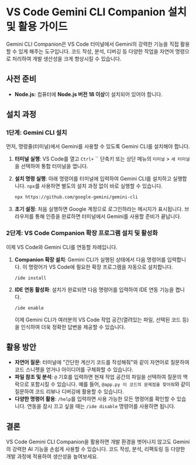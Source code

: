 # VS Code Gemini CLI Companion 설치 및 활용 가이드

Gemini CLI Companion은 VS Code 터미널에서 Gemini의 강력한 기능을 직접 활용할 수 있게 해주는 도구입니다. 코드 작성, 분석, 디버깅 등 다양한 작업을 자연어 명령으로 처리하여 개발 생산성을 크게 향상시킬 수 있습니다.

## 사전 준비

- **Node.js:** 컴퓨터에 **Node.js 버전 18 이상**이 설치되어 있어야 합니다.

## 설치 과정

### 1단계: Gemini CLI 설치

먼저, 명령줄(터미널)에서 Gemini를 사용할 수 있도록 Gemini CLI를 설치해야 합니다.

1.  **터미널 실행**: VS Code를 열고 `Ctrl+` 
 `` 단축키 또는 상단 메뉴의 `터미널` > `새 터미널`을 선택하여 통합 터미널을 엽니다.
2.  **설치 명령 실행**: 아래 명령어를 터미널에 입력하여 Gemini CLI를 설치하고 실행합니다. `npx`를 사용하면 별도의 설치 과정 없이 바로 실행할 수 있습니다.

    ```sh
    npx https://github.com/google-gemini/gemini-cli
    ```
3.  **초기 설정**: 처음 실행하면 Google 계정으로 로그인하라는 메시지가 표시됩니다. 브라우저를 통해 인증을 완료하면 터미널에서 Gemini를 사용할 준비가 끝납니다.

### 2단계: VS Code Companion 확장 프로그램 설치 및 활성화

이제 VS Code와 Gemini CLI를 연동할 차례입니다.

1.  **Companion 확장 설치**: Gemini CLI가 실행된 상태에서 다음 명령어를 입력합니다. 이 명령어가 VS Code에 필요한 확장 프로그램을 자동으로 설치합니다.

    ```
    /ide install
    ```
2.  **IDE 연동 활성화**: 설치가 완료되면 다음 명령어를 입력하여 IDE 연동 기능을 켭니다.

    ```
    /ide enable
    ```
    이제 Gemini CLI가 여러분의 VS Code 작업 공간(열려있는 파일, 선택된 코드 등)을 인식하여 더욱 정확한 답변을 제공할 수 있습니다.

## 활용 방안

- **자연어 질문**: 터미널에 "간단한 계산기 코드를 작성해줘"와 같이 자연어로 질문하여 코드 스니펫을 얻거나 아이디어를 구체화할 수 있습니다.
- **파일 참조 및 분석**: `@` 기호를 입력하면 현재 작업 공간의 파일을 선택하여 질문의 맥락으로 포함시킬 수 있습니다. 예를 들어, `@app.py 이 코드의 문제점을 찾아줘`와 같이 질문하여 코드 리뷰나 디버깅에 활용할 수 있습니다.
- **다양한 명령어 활용**: `/help`를 입력하면 사용 가능한 모든 명령어를 확인할 수 있습니다. 연동을 잠시 끄고 싶을 때는 `/ide disable` 명령어를 사용하면 됩니다.

## 결론

VS Code Gemini CLI Companion을 활용하면 개발 환경을 벗어나지 않고도 Gemini의 강력한 AI 기능을 손쉽게 사용할 수 있습니다. 코드 작성, 분석, 리팩토링 등 다양한 개발 과정에 적용하여 생산성을 높여보세요.
